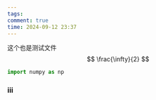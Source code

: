 ```yaml
---
tags: 
comment: true
time: 2024-09-12 23:37
---
```

这个也是测试文件
$$
\frac{\infty}{2}
$$

```python
import numpy as np
```

### iii
